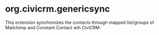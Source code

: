# org.civicrm.genericsync

This ectension synchronizes the contacts through mapped list/groups of Mailchimp and Constant Contact wih CiviCRM.  
